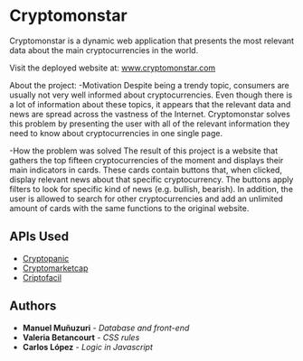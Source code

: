 
# Cryptomonstar

Cryptomonstar is a dynamic web application that presents the most relevant data about the main cryptocurrencies in the world.

Visit the deployed website at: www.cryptomonstar.com

About the project:
-Motivation 
Despite being a trendy topic, consumers are usually not very well informed about cryptocurrencies. 
Even though there is a lot of information about these topics, it appears that the relevant data and news are spread across the vastness of the Internet.
Cryptomonstar solves this problem by presenting the user with all of the relevant information they need to know about cryptocurrencies in one single page.

-How the problem was solved
The result of this project is a website that gathers the top fifteen cryptocurrencies of the moment and displays their main indicators in cards. 
These cards contain buttons that, when clicked, display relevant news about that specific cryptocurrency. The buttons apply filters to look for specific kind of news (e.g. bullish, bearish).
In addition, the user is allowed to search for other cryptocurrencies and add an unlimited amount of cards with the same functions to the original website.

## APIs Used

* [Cryptopanic](https://cryptopanic.com/)
* [Cryptomarketcap](https://coinmarketcap.com/)
* [Criptofacil](https://www.criptofacil.lat/)

## Authors

* **Manuel Muñuzuri** - *Database and front-end*
* **Valeria Betancourt** - *CSS rules*
* **Carlos López** - *Logic in Javascript*